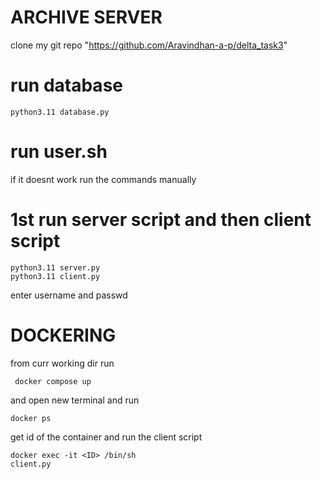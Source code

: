 # ARCHIVE SERVER
clone my git repo "https://github.com/Aravindhan-a-p/delta_task3"
# run  database
```
python3.11 database.py
```
# run user.sh
if it doesnt work run the commands manually
# 1st run server script and then client script
```
python3.11 server.py
python3.11 client.py
```
enter username and passwd
# DOCKERING
from curr working dir run 
```
 docker compose up
```
and open new terminal and run
```
docker ps
```
get id of the container and run the client script
```
docker exec -it <ID> /bin/sh
client.py
```

